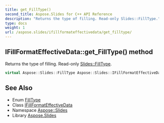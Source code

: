 ```yaml
---
title: get_FillType()
second_title: Aspose.Slides for C++ API Reference
description: "Returns the type of filling. Read-only Slides::FillType."
type: docs
weight: 1
url: /aspose.slides/ifillformateffectivedata/get_filltype/
---
```

## IFillFormatEffectiveData::get_FillType() method


Returns the type of filling. Read-only [Slides::FillType](../../filltype/).

```cpp
virtual Aspose::Slides::FillType Aspose::Slides::IFillFormatEffectiveData::get_FillType()=0
```

## See Also

* Enum [FillType](../../filltype/)
* Class [IFillFormatEffectiveData](../)
* Namespace [Aspose::Slides](../../)
* Library [Aspose.Slides](../../../)
